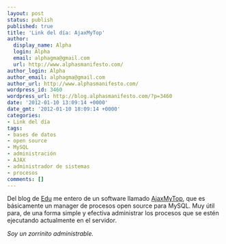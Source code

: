 ```yaml
---
layout: post
status: publish
published: true
title: 'Link del día: AjaxMyTop'
author:
  display_name: Alpha
  login: Alpha
  email: alphagma@gmail.com
  url: http://www.alphasmanifesto.com/
author_login: Alpha
author_email: alphagma@gmail.com
author_url: http://www.alphasmanifesto.com/
wordpress_id: 3460
wordpress_url: http://blog.alphasmanifesto.com/?p=3460
date: '2012-01-10 13:09:14 +0000'
date_gmt: '2012-01-10 18:09:14 +0000'
categories:
- Link del día
tags:
- bases de datos
- open source
- MySQL
- administración
- AJAX
- administrador de sistemas
- procesos
comments: []
---
```


Del blog de <a href="http://edufortes.com.ar/software/software-libre/monitor-web-de-mysql-en-php-y-ajax/">Edu</a> me entero de un software llamado <a href="http://sourceforge.net/projects/ajaxmytop">AjaxMyTop</a>, que es básicamente un manager de procesos open source para MySQL. Muy útil para, de una forma simple y efectiva administrar los procesos que se estén ejecutando actualmente en el servidor.

_Soy un zorrinito administrable._
